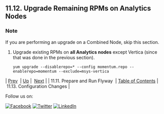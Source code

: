 ## 11.12. Upgrade Remaining RPMs on Analytics Nodes

### Note

If you are performing an upgrade on a Combined Node, skip this section.

1.  Upgrade existing RPMs on **all Analytics nodes**                 except Vertica (since that was done in the previous section).

    `yum upgrade --disablerepo=* --config momentum.repo --enablerepo=momentum --exclude=msys-vertica`

| [Prev](upgrade.two_tier.configuration.flyway_rolling.php)  | [Up](upgrade.two_tier_configuration_rolling.php) |  [Next](upgrade.two_tier.configuration.config_all_nodes_rolling.php) |
| 11.11. Prepare and Run Flyway  | [Table of Contents](index.php) |  11.13. Configuration Changes |

Follow us on:

[![Facebook](https://support.messagesystems.com/images/icon-facebook.png)](http://www.facebook.com/messagesystems) [![Twitter](https://support.messagesystems.com/images/icon-twitter.png)](http://twitter.com/#!/MessageSystems) [![LinkedIn](https://support.messagesystems.com/images/icon-linkedin.png)](http://www.linkedin.com/company/message-systems)